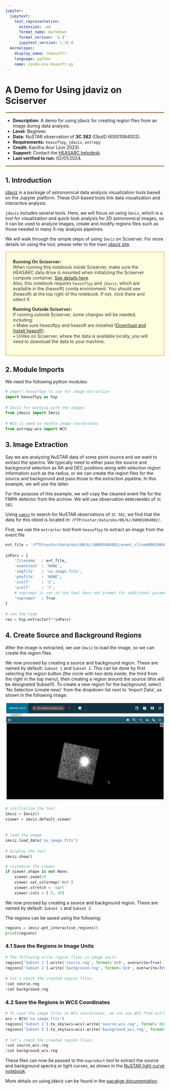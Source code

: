 ```yaml
---
jupyter:
  jupytext:
    text_representation:
      extension: .md
      format_name: markdown
      format_version: '1.3'
      jupytext_version: 1.16.0
  kernelspec:
    display_name: (heasoft)
    language: python
    name: conda-env-heasoft-py
---
```


# A Demo for Using jdaviz on Sciserver
<hr style="border: 2px solid #fadbac" />

- **Description:** A demo for using jdaviz for creating region files from an image during data analysis.
- **Level:** Beginner.
- **Data:** NuSTAR observation of **3C 382** (ObsID 60001084002).
- **Requirements:** `heasoftpy`, `jdaviz`, `astropy`
- **Credit:** Kavitha Arur (Jun 2023).
- **Support:** Contact the [HEASARC helpdesk](https://heasarc.gsfc.nasa.gov/cgi-bin/Feedback).
- **Last verified to run:** 02/01/2024.

<hr style="border: 2px solid #fadbac" />

<!-- #region -->
## 1. Introduction

[jdaviz](https://jdaviz.readthedocs.io/en/latest/) is a package of astronomical data analysis visualization tools based on the Jupyter platform. These GUI-based tools link data visualization and interactive analysis.


`jdaviz` includes several tools. Here, we will focus on using `Imviz`, which is a tool for visualization and quick-look analysis for 2D astronomical images, so it can be used to analyze images, create and modify regions files such as those needed in many X-ray analysis pipelines.

We will walk through the simple steps of using `Imviz` on Sciserver. For more details on using the tool, please refer to the main [jdaviz site](https://jdaviz.readthedocs.io/en/latest/).

<div style='color: #333; background: #ffffdf; padding:20px; border: 4px solid #fadbac'>
<b>Running On Sciserver:</b><br>
When running this notebook inside Sciserver, make sure the HEASARC data drive is mounted when initializing the Sciserver compute container. <a href='https://heasarc.gsfc.nasa.gov/docs/sciserver/'>See details here</a>.
<br>
Also, this notebook requires <code>heasoftpy</code> and <code>jdaviz</code>, which are available in the (heasoft) conda environment. You should see (heasoft) at the top right of the notebook. If not, click there and select it.

<b>Running Outside Sciserver:</b><br>
If running outside Sciserver, some changes will be needed, including:<br>
&bull; Make sure heasoftpy and heasoft are installed (<a href='https://heasarc.gsfc.nasa.gov/docs/software/lheasoft/'>Download and Install heasoft</a>).<br>
&bull; Unlike on Sciserver, where the data is available locally, you will need to download the data to your machine.<br>
</div>



<!-- #endregion -->

## 2. Module Imports
We need the following python modules:

```python
# import heasoftpy to use for image extraction
import heasoftpy as hsp

# Imviz for working with the images
from jdaviz import Imviz

# WCS is need to handle image coordinates
from astropy.wcs import WCS

```

## 3. Image Extraction

Say we are analyzing NuSTAR data of some point source and we want to extract the spectra. We typically need to either pass the source and background selection as RA and DEC positions along with selection region information such as the radius, or we can create the region files for the source and backgorund and pass those to the extraction pipeline. In this example, we will use the latter.

For the purpose of this example, we will copy the cleaned event file for the FMPA detector from the archive. We will use observation `60001084002` of `3C 382`.

Using [`xamin`](https://heasarc.gsfc.nasa.gov/xamin/) to search for NuSTAR observations of `3C 382`, we find that the data for this obsid is located in: `/FTP/nustar/data/obs/00/6//60001084002/`.

First, we use the `extractor` tool from `heasoftpy` to extract an image from the event file

```python
evt_file = '/FTP/nustar/data/obs/00/6//60001084002/event_cl/nu60001084002A01_cl.evt.gz'

inPars = {
    'filename'  : evt_file,
    'eventsout' : 'NONE',
    'imgfile'   : 'nu_image.fits',
    'phafile'   : 'NONE',
    'xcolf'     : 'X',
    'ycolf'     : 'Y',
    # noprompt is set so the tool does not prompt for additional parameters
    'noprompt'  : True
}

# run the task
res = hsp.extractor(**inPars)
```

## 4. Create Source and Background Regions

After the image is extracted, we use `Imviz` to load the image, so we can create the region files.

We now proceed by creating a source and background region.
These are named by default: `Subset 1` and `Subset 2`.
This can be done by first selecting the region button (the circle with two dots inside, the third from the right in the top menu), then creating a region around the source (this will be designated Subset1). To create a new region for the background, select 'No Selection (create new)' from the dropdown list next to 'Import Data', as shown in the following image:

<img src='_files/jdaviz_demo.gif'/>

```python
# initlialize the tool
imviz = Imviz()
viewer = imviz.default_viewer


# load the image
imviz.load_data('nu_image.fits')

# display the tool
imviz.show()
```

```python
# customize the viewer
if viewer.shape is not None:
    viewer.zoom(2)
    viewer.set_colormap('Hot')
    viewer.stretch = 'sqrt'
    viewer.cuts = [.5, 30]
```

We now proceed by creating a source and background region.
These are named by default: `Subset 1` and `Subset 2`

The regions can be saved using the following:

```python
regions = imviz.get_interactive_regions()
print(regions)
```

### 4.1 Save the Regions in Image Units

```python
# The following write region files in image units
regions['Subset 1'].write('source.reg', format='ds9', overwrite=True)
regions['Subset 2'].write('background.reg', format='ds9', overwrite=True)

# let's check the created region files:
!cat source.reg
!cat background.reg
```

### 4.2 Save the Regions in WCS Coordinates

```python
# To save the image files in WCS coordinates, we can use WCS from astropy
wcs = WCS('nu_image.fits')
regions['Subset 1'].to_sky(wcs=wcs).write('source_wcs.reg', format='ds9', overwrite=True)
regions['Subset 2'].to_sky(wcs=wcs).write('background_wcs.reg', format='ds9', overwrite=True)

# let's check the created region files:
!cat source_wcs.reg
!cat background_wcs.reg
```

These files can now be passed to the `nuproduct` tool to extract the source and background spectra or light curves, as shown in the [NuSTAR light curve notebook](nustar_lightcurve_example.jpynb).

More details on using jdaviz can be found in the [pacakge documentation](https://jdaviz.readthedocs.io/en/latest/imviz/index.html).

```python

```
